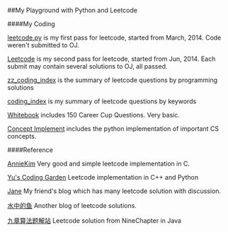 ##My Playground with Python and Leetcode

####My Coding

[leetcode.py](./leetcode.py) is my first pass for leetcode, started from March, 2014. Code weren't submitted to OJ.

[Leetcode](./Leetcode) is my second pass for leetcode, started from Jun, 2014. Each submit may contain several solutions to OJ, all passed.

[zz_coding_index](./zz_coding_index.md) is the summary of leetcode questions by programming solutions

[coding_index](./coding_index.md) is my summary of leetcode questions by keywords

[Whitebook](./WhiteBook) includes 150 Career Cup Questions. Very basic.

[Concept Implement](./Concept_Implement) includes the python implementation of important CS concepts.


####Reference

[AnnieKim](https://github.com/AnnieKim/LeetCode) Very good and simple leetcode implementation in C.

[Yu's Coding Garden](http://yucoding.blogspot.com/) Leetcode implementation in C++ and Python

[Jane](http://jane4532.blogspot.com/) My friend's blog which has many leetcode solution with discussion.

[水中的鱼](http://fisherlei.blogspot.com/) Another blog of leetcode solutions.

[九章算法题解站](http://fisherlei.blogspot.com/) Leetcode solution from NineChapter in Java
